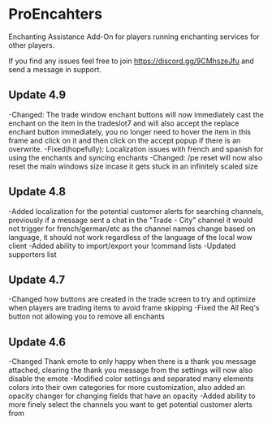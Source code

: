 # ProEncahters

Enchanting Assistance Add-On for players running enchanting services for other players.

If you find any issues feel free to join https://discord.gg/9CMhszeJfu and send a message in support.

## Update 4.9
-Changed: The trade window enchant buttons will now immediately cast the enchant on the item in the tradeslot7 and will also accept the replace enchant button immediately, you no longer need to hover the item in this frame and click on it and then click on the accept popup if there is an overwrite.
-Fixed(hopefully): Localization issues with french and spanish for using the enchants and syncing enchants
-Changed: /pe reset will now also reset the main windows size incase it gets stuck in an infinitely scaled size

## Update 4.8
-Added localization for the potential customer alerts for searching channels, previously if a message sent a chat in the "Trade - City" channel it would not trigger for french/german/etc as the channel names change based on language, it should not work regardless of the language of the local wow client
-Added ability to import/export your !command lists
-Updated supporters list

## Update 4.7
-Changed how buttons are created in the trade screen to try and optimize when players are trading items to avoid frame skipping
-Fixed the All Req's button not allowing you to remove all enchants

## Update 4.6
-Changed Thank emote to only happy when there is a thank you message attached, clearing the thank you message from the settings will now also disable the emote
-Modified color settings and separated many elements colors into their own categories for more customization, also added an opacity changer for changing fields that have an opacity
-Added ability to more finely select the channels you want to get potential customer alerts from

